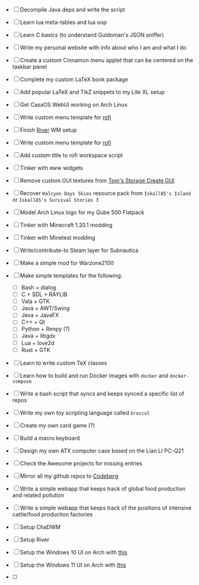 
- [ ] Decompile Java deps and write the script
- [ ] Learn lua meta-tables and lua oop
- [ ] Learn C basics (to understand Guldoman's JSON sniffer)
- [ ] Write my personal website with info about who I am and what I do
- [ ] Create a custom Cinnamon menu applet that can be centered on the taskbar panel
- [ ] Complete my custom LaTeX book package
- [ ] Add popular LaTeX and TikZ snippets to my Lite XL setup
- [ ] Get CasaOS WebUI working on Arch Linux

- [ ] Write custom menu template for [rofi](https://github.com/davatorium/rofi)
- [ ] Finish [River](https://isaacfreund.com/software/river/) WM setup
- [ ] Write custom menu template for [rofi](https://github.com/davatorium/rofi)
- [ ] Add custom title to rofi workspace script
- [ ] Tinker with eww widgets
- [ ] Remove custom GUI textures from [Tom's Storage Create GUI](https://www.curseforge.com/minecraft/texture-packs/create-simple-storage)
- [ ] Recover `Halcyon Days Skies` resource pack from `Iskall85's Island` or `Iskall85's Survival Stories 3`
- [ ] Model Arch Linux logo for my Qube 500 Flatpack
- [ ] Tinker with Minecraft 1.20.1 modding
- [ ] Tinker with Minetest modding
- [ ] Write/contribute-to Steam layer for Subnautica
- [ ] Make a simple mod for Warzone2100
- [ ] Make simple templates for the following:
  - [ ] Bash + dialog
  - [ ] C + SDL + RAYLIB
  - [ ] Vala + GTK
  - [ ] Java + AWT/Swing
  - [ ] Java + JavaFX
  - [ ] C++ + Qt
  - [ ] Python + Renpy (?)
  - [ ] Java + libgdx
  - [ ] Lua + love2d
  - [ ] Rust + GTK
- [ ] Learn to write custom TeX classes
- [ ] Learn how to build and run Docker images with `docker` and `docker-compose`
- [ ] Write a bash script that syncs and keeps synced a specific list of repos
- [ ] Write my own toy scripting language called `broccol`
- [ ] Create my own card game (?)
- [ ] Build a macro keyboard
- [ ] Design my own ATX computer case based on the Lian LI PC-Q21
- [ ] Check the Awesome projects for missing entries
- [ ] Mirror all my github repos to [Codeberg](https://codeberg.org/)
- [ ] Write a simple webapp that keeps track of global food production and related pollution
- [ ] Write a simple webapp that keeps track of the positions of intensive cattle/food production factories
- [ ] Setup ChaDWM
- [ ] Setup River
- [ ] Setup the Windows 10 UI on Arch with [this](https://www.reddit.com/r/linux/comments/o9l0le/a_program_that_looks_and_works_like_the_windows/)
- [ ] Setup the Windows 11 UI on Arch with [this](https://www.reddit.com/r/unixporn/comments/13zdhqd/hyprland_windows_rice_with_too_much_eww_with_blur/)
- [ ] 
